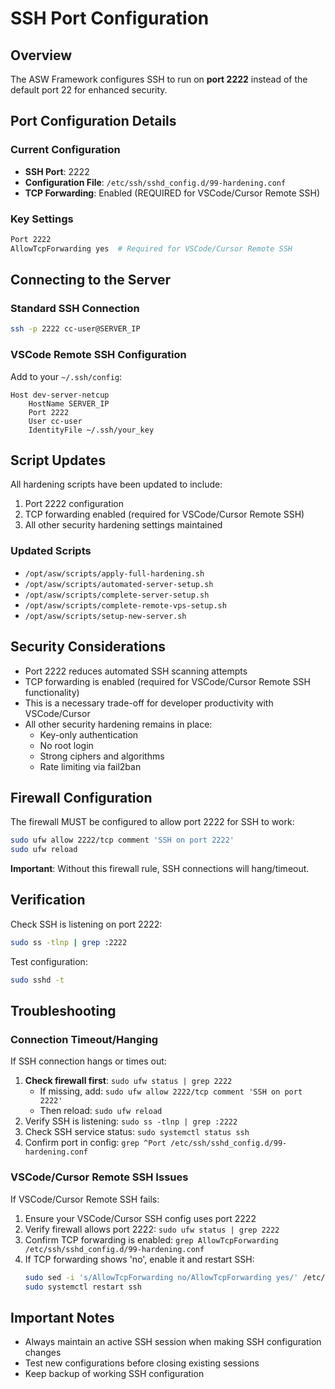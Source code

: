 # SSH Port Configuration

## Overview
The ASW Framework configures SSH to run on **port 2222** instead of the default port 22 for enhanced security.

## Port Configuration Details

### Current Configuration
- **SSH Port**: 2222
- **Configuration File**: `/etc/ssh/sshd_config.d/99-hardening.conf`
- **TCP Forwarding**: Enabled (REQUIRED for VSCode/Cursor Remote SSH)

### Key Settings
```bash
Port 2222
AllowTcpForwarding yes  # Required for VSCode/Cursor Remote SSH
```

## Connecting to the Server

### Standard SSH Connection
```bash
ssh -p 2222 cc-user@SERVER_IP
```

### VSCode Remote SSH Configuration
Add to your `~/.ssh/config`:
```
Host dev-server-netcup
    HostName SERVER_IP
    Port 2222
    User cc-user
    IdentityFile ~/.ssh/your_key
```

## Script Updates
All hardening scripts have been updated to include:
1. Port 2222 configuration
2. TCP forwarding enabled (required for VSCode/Cursor Remote SSH)
3. All other security hardening settings maintained

### Updated Scripts
- `/opt/asw/scripts/apply-full-hardening.sh`
- `/opt/asw/scripts/automated-server-setup.sh`
- `/opt/asw/scripts/complete-server-setup.sh`
- `/opt/asw/scripts/complete-remote-vps-setup.sh`
- `/opt/asw/scripts/setup-new-server.sh`

## Security Considerations
- Port 2222 reduces automated SSH scanning attempts
- TCP forwarding is enabled (required for VSCode/Cursor Remote SSH functionality)
- This is a necessary trade-off for developer productivity with VSCode/Cursor
- All other security hardening remains in place:
  - Key-only authentication
  - No root login
  - Strong ciphers and algorithms
  - Rate limiting via fail2ban

## Firewall Configuration
The firewall MUST be configured to allow port 2222 for SSH to work:
```bash
sudo ufw allow 2222/tcp comment 'SSH on port 2222'
sudo ufw reload
```

**Important**: Without this firewall rule, SSH connections will hang/timeout.

## Verification
Check SSH is listening on port 2222:
```bash
sudo ss -tlnp | grep :2222
```

Test configuration:
```bash
sudo sshd -t
```

## Troubleshooting

### Connection Timeout/Hanging
If SSH connection hangs or times out:
1. **Check firewall first**: `sudo ufw status | grep 2222`
   - If missing, add: `sudo ufw allow 2222/tcp comment 'SSH on port 2222'`
   - Then reload: `sudo ufw reload`
2. Verify SSH is listening: `sudo ss -tlnp | grep :2222`
3. Check SSH service status: `sudo systemctl status ssh`
4. Confirm port in config: `grep ^Port /etc/ssh/sshd_config.d/99-hardening.conf`

### VSCode/Cursor Remote SSH Issues
If VSCode/Cursor Remote SSH fails:
1. Ensure your VSCode/Cursor SSH config uses port 2222
2. Verify firewall allows port 2222: `sudo ufw status | grep 2222`
3. Confirm TCP forwarding is enabled: `grep AllowTcpForwarding /etc/ssh/sshd_config.d/99-hardening.conf`
4. If TCP forwarding shows 'no', enable it and restart SSH:
   ```bash
   sudo sed -i 's/AllowTcpForwarding no/AllowTcpForwarding yes/' /etc/ssh/sshd_config.d/99-hardening.conf
   sudo systemctl restart ssh
   ```

## Important Notes
- Always maintain an active SSH session when making SSH configuration changes
- Test new configurations before closing existing sessions
- Keep backup of working SSH configuration